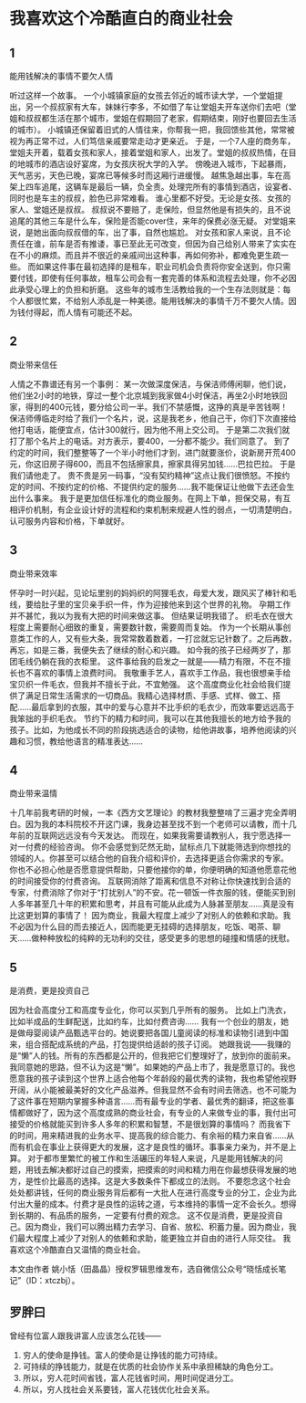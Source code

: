 # 我喜欢这个冷酷直白的商业社会

##         1         
能用钱解决的事情不要欠人情

听过这样一个故事。 
一个小城镇家庭的女孩去邻近的城市读大学，一个堂姐提出，另一个叔叔家有大车，妹妹行李多，不如借了车让堂姐夫开车送你们去吧（堂姐和叔叔都生活在那个城市，堂姐在假期回了老家，假期结束，刚好也要回去生活的城市）。
小城镇还保留着旧式的人情往来，你帮我一把，我回馈些其他，常常被视为再正常不过，人们笃信亲戚要常走动才更亲近。
于是，一个7人座的商务车，堂姐夫开着，载着女孩和家人，接着堂姐和家人，出发了。堂姐的叔叔热情，在目的地城市的酒店设好宴席，为女孩庆祝大学的入学。 
傍晚进入城市，下起暴雨，天气恶劣，天色已晚，宴席已等候多时而这厢行进缓慢。
越焦急越出事，车在高架上四车追尾，这辆车是最后一辆，负全责。处理完所有的事情到酒店，设宴者、同时也是车主的叔叔，脸色已非常难看。
谁心里都不好受。无论是女孩、女孩的家人、堂姐还是叔叔。 
叔叔说不要赔了，走保险，但显然他是有损失的，且不说追尾的其他三车是什么车，保险是否能cover住，来年的保费必涨无疑。 
对堂姐来说，是她出面向叔叔借的车，出了事，自然也尴尬。
对女孩和家人来说，且不论责任在谁，前车是否有推诿，事已至此无可改变，但因为自己给别人带来了实实在在不小的麻烦。而且并不很近的亲戚间出这种事，再如何弥补，都难免更生疏一些。
而如果这件事在最初选择的是租车，职业司机会负责将你安全送到，你只需要付钱，即使有任何事故，租车公司会有一套完善的体系和流程去处理，你不必因此承受心理上的负担和折磨。 
这些年的城市生活教给我的一个生存法则就是：每个人都很忙累，不给别人添乱是一种美德。能用钱解决的事情千万不要欠人情。因为钱付得起，而人情有可能还不起。  

##  2  
商业带来信任

人情之不靠谱还有另一个事例： 
某一次做深度保洁，与保洁师傅闲聊，他们说，他们坐2小时的地铁，穿过一整个北京城到我家做4小时保洁，再坐2小时地铁回家，得到的400元钱，要分给公司一半。我们不禁感慨，这挣的真是辛苦钱啊！ 
保洁师傅临走时给了我们一个名片，说，这是我老乡，他自己干，你们下次直接给他打电话，能便宜点，估计300就行，因为他不用上交公司。 
于是第二次我们就打了那个名片上的电话。对方表示，要400，一分都不能少。我们同意了。 
到了约定的时间，我们整整等了一个半小时他们才到，进门就要涨价，说新房开荒400元，你这旧房子得600，而且不包括擦家具，擦家具得另加钱……巴拉巴拉。 
于是我们请他走了。 
贵不贵是另一码事，“没有契约精神”这点让我们很愤怒。不按约定的时间、不按约定的价格、不提供约定的服务……我不能保证让他做下去还会生出什么事来。 
我于是更加信任标准化的商业服务。在网上下单，担保交易，有互相评价机制，有企业设计好的流程和约束机制来规避人性的弱点，一切清楚明白，认可服务内容和价格，下单就好。 
## 3  
商业带来效率

怀孕时一时兴起，见论坛里别的妈妈织的阿狸毛衣，母爱大发，跟风买了棒针和毛线，要给肚子里的宝贝亲手织一件，作为迎接他来到这个世界的礼物。 
孕期工作并不甚忙，我以为我有大把的时间来做这事。 
但结果证明我错了。 
织毛衣在很大程度上需要耐心细致的重复，需要数针数，需要周而复始。 
作为一个长期从事创意类工作的人，又有些大条，我常常数着数着，一打岔就忘记针数了。之后再数，再忘，如是三番，我便失去了继续的耐心和兴趣。 
如今我的孩子已经两岁了，那团毛线仍躺在我的衣柜里。 
这件事给我的启发之一就是——精力有限，不在不擅长也不喜欢的事情上浪费时间。
我敬重手艺人，喜欢手工作品，我也很想亲手给宝贝织一件毛衣，但我并不擅长于此，不宜勉强。 
这个高度商业化社会给我们提供了满足日常生活需求的一切商品。我精心选择材质、手感、式样、做工、搭配……最后拿到的衣服，其中的爱与心意并不比手织的毛衣少，而效率要远远高于我笨拙的手织毛衣。 
节约下的精力和时间，我可以在其他我擅长的地方给予我的孩子。比如，为他成长不同的阶段挑选适合的读物，给他讲故事，培养他阅读的兴趣和习惯，教给他语言的精准表达…… 

##  4  
商业带来温情

十几年前我考研的时候，一本《西方文艺理论》的教材我整整啃了三遍才完全弄明白。因为我的本科院校不开这门课，我身边甚至找不到一个老师可以请教，而十几年前的互联网远远没有今天发达。 
而现在，如果我需要请教别人，我宁愿选择一对一付费的经验咨询。 
你不会感觉到茫然无助，鼠标点几下就能筛选到你想找的领域的人。你甚至可以结合他的自我介绍和评价，去选择更适合你需求的专家。
你也不必担心他是否愿意提供帮助，只要他接你的单，你便明确的知道他愿意花他的时间接受你的付费咨询。 
互联网消除了距离和信息不对称让你快速找到合适的专家，付费消除了你对于“打扰别人”的不安。花一顿饭一件衣服的钱，便能买到别人多年甚至几十年的积累和思考，并且有可能从此成为人脉甚至朋友……真是没有比这更划算的事情了！ 
因为商业，我最大程度上减少了对别人的依赖和求助。我不必因为什么目的而去接近人，因而能更无挂碍的选择朋友，吃饭、喝茶、聊天……做种种放松的纯粹的无功利的交往，感受更多的思想的碰撞和情感的抚慰。

##      5      
是消费，更是投资自己

因为社会高度分工和高度专业化，你可以买到几乎所有的服务。 
比如上门洗衣，比如半成品的生鲜配送，比如约车，比如付费咨询……
我有一个创业的朋友，她是做母婴阅读产品甄选平台的。她说要把各国儿童阅读的标准和读物引进到中国来，组合搭配成系统的产品，打包提供给适龄的孩子订阅。 
她跟我说——我赚的是“懒”人的钱。所有的东西都是公开的，但我把它们整理好了，放到你的面前来。
我同意她的思路，但不认为这是“懒”。如果她的产品上市了，我是愿意订的。我也愿意我的孩子读到这个世界上适合他每个年龄段的最优秀的读物，我也希望他视野开阔，从小能被最美好的文化产品滋养。但我显然不会有时间去筛选，也不可能为了这件事在短期内掌握多种语言……而有最专业的学者、最优秀的翻译，把这些事情都做好了，因为这个高度成熟的商业社会，有专业的人来做专业的事，我付出可接受的价格就能买到许多人多年的积累和智慧，不是很划算的事情吗？ 
而我省下的时间，用来精进我的业务水平、提高我的综合能力、有余裕的精力来自省……从而有机会在事业上获得更大的发展，这才是良性的循环。事事亲力亲为，并不是上算。 
对于都市里繁忙的被工作和生活碾压的年轻人来说，凡是能用钱解决的问题，用钱去解决都好过自己的摸索，把摸索的时间和精力用在你最想获得发展的地方，是性价比最高的选择。这是大多数条件下都成立的法则。
不要怨念这个社会处处都讲钱，任何的商业服务背后都有一大批人在进行高度专业的分工，企业为此付出大量的成本。付费才是良性的运转之道，亏本维持的事情一定不会长久。想得到长期的、有品质的服务，一定要有付费的观念。 
这不仅是消费，更是投资自己。因为商业，我们可以腾出精力去学习、自省、放松、积蓄力量。因为商业，我们最大程度上减少了对别人的依赖和求助，能更独立并自由的进行人际交往。 
我喜欢这个冷酷直白又温情的商业社会。

本文由作者 姚小恬（田晶晶）授权罗辑思维发布，选自微信公众号“晓恬成长笔记”（ID：xtczbj）。

## 罗胖曰

曾经有位富人跟我讲富人应该怎么花钱——
1. 穷人的使命是挣钱。富人的使命是让挣钱的能力可持续。
2. 可持续的挣钱能力，就是在优质的社会协作关系中承担稀缺的角色分工。
3. 所以，穷人花时间省钱，富人花钱省时间，用时间促进分工。
4. 所以，穷人找社会关系要钱，富人花钱优化社会关系。